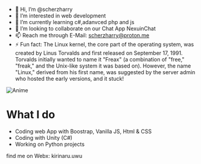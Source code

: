 - 👋 Hi, I’m @scherzharry
- 👀 I’m interested in web development
- 🌱 I’m currently learning c#,adanvced php and js
- 💞️ I’m looking to collaborate on our Chat App NexuinChat
- 📫 Reach me through E-Mail: scherzharry@proton.me
- ⚡ Fun fact:
  The Linux kernel, the core part of the operating system, was created by Linus Torvalds and first released on September 17, 1991. Torvalds initially wanted to name it "Freax" (a combination of "free," "freak," and the Unix-like system it was based on). However, the name "Linux," derived from his first name, was suggested by the server admin who hosted the early versions, and it stuck!

 ![Anime](https://i.postimg.cc/kGTjqZdd/shikimoris-not-just-cute-shikimori.gif)

 # What I do
 - Coding web App with Boostrap, Vanilla JS, Html & CSS
 - Coding with Unity (C#)
 - Working on Python projects

find me on Webx: kirinaru.uwu
